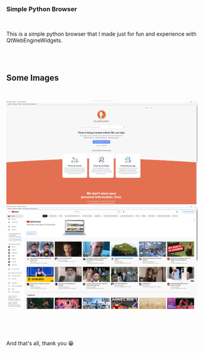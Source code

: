 ### Simple Python Browser

<br />

This is a simple python browser that I made just for fun and experience with QtWebEngineWidgets.

<br />
<br />

## Some Images

<br/>

![Home Page](images/img1.png)  
![Youtube Page](images/img2.png)

<br />
<br />
<br />

And that's all, thank you 😁
